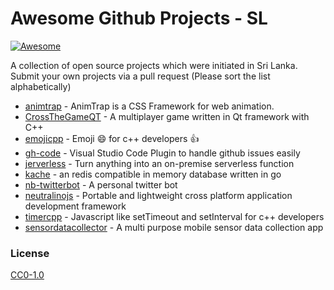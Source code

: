 # Awesome Github Projects - SL
[![Awesome](https://awesome.re/badge.svg)](https://awesome.re)

A collection of open source projects which were initiated in Sri Lanka. Submit your own projects via a pull request (Please sort the list alphabetically)

- [animtrap](https://github.com/sanjayaharshana/AnimTrap) - AnimTrap is a CSS Framework for web animation.
- [CrossTheGameQT](https://github.com/SenuraMalaka/CrossTheGameQT) - A multiplayer game written in Qt framework with C++
- [emojicpp](https://github.com/shalithasuranga/emojicpp) - Emoji :smile: for c++ developers :+1:
- [gh-code](https://github.com/99xt/gh-code) - Visual Studio Code Plugin to handle github issues easily
- [jerverless](https://github.com/jerverless/jerverless) - Turn anything into an on-premise serverless function
- [kache](https://github.com/kasvith/kache) - an redis compatible in memory database written in go
- [nb-twitterbot](https://github.com/namila007/nb-twitter-bot) - A personal twitter bot
- [neutralinojs](https://github.com/neutralinojs/neutralinojs) - Portable and lightweight cross platform application development framework
- [timercpp](https://github.com/shalithasuranga/timercpp) - Javascript like setTimeout and setInterval for c++ developers
- [sensordatacollector](https://github.com/CodeLanka/SensorDataCollector) - A multi purpose mobile sensor data collection app


### License

[CC0-1.0](LICENSE)
